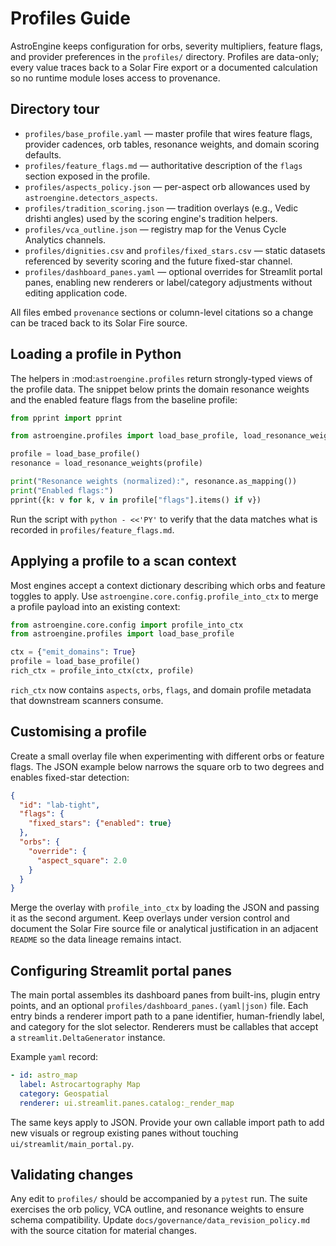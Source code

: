 # Profiles Guide

AstroEngine keeps configuration for orbs, severity multipliers, feature
flags, and provider preferences in the ``profiles/`` directory. Profiles
are data-only; every value traces back to a Solar Fire export or a
documented calculation so no runtime module loses access to provenance.

## Directory tour

- ``profiles/base_profile.yaml`` — master profile that wires feature
  flags, provider cadences, orb tables, resonance weights, and domain
  scoring defaults.
- ``profiles/feature_flags.md`` — authoritative description of the
  ``flags`` section exposed in the profile.
- ``profiles/aspects_policy.json`` — per-aspect orb allowances used by
  ``astroengine.detectors_aspects``.
- ``profiles/tradition_scoring.json`` — tradition overlays (e.g., Vedic
  drishti angles) used by the scoring engine's tradition helpers.
- ``profiles/vca_outline.json`` — registry map for the Venus Cycle
  Analytics channels.
- ``profiles/dignities.csv`` and ``profiles/fixed_stars.csv`` — static
  datasets referenced by severity scoring and the future fixed-star
  channel.
- ``profiles/dashboard_panes.yaml`` — optional overrides for Streamlit
  portal panes, enabling new renderers or label/category adjustments
  without editing application code.

All files embed ``provenance`` sections or column-level citations so a
change can be traced back to its Solar Fire source.

## Loading a profile in Python

The helpers in :mod:`astroengine.profiles` return strongly-typed views of
the profile data. The snippet below prints the domain resonance weights
and the enabled feature flags from the baseline profile:

```python
from pprint import pprint

from astroengine.profiles import load_base_profile, load_resonance_weights

profile = load_base_profile()
resonance = load_resonance_weights(profile)

print("Resonance weights (normalized):", resonance.as_mapping())
print("Enabled flags:")
pprint({k: v for k, v in profile["flags"].items() if v})
```

Run the script with ``python - <<'PY'`` to verify that the data matches
what is recorded in ``profiles/feature_flags.md``.

## Applying a profile to a scan context

Most engines accept a context dictionary describing which orbs and
feature toggles to apply. Use ``astroengine.core.config.profile_into_ctx``
to merge a profile payload into an existing context:

```python
from astroengine.core.config import profile_into_ctx
from astroengine.profiles import load_base_profile

ctx = {"emit_domains": True}
profile = load_base_profile()
rich_ctx = profile_into_ctx(ctx, profile)
```

``rich_ctx`` now contains ``aspects``, ``orbs``, ``flags``, and domain
profile metadata that downstream scanners consume.

## Customising a profile

Create a small overlay file when experimenting with different orbs or
feature flags. The JSON example below narrows the square orb to two
degrees and enables fixed-star detection:

```json
{
  "id": "lab-tight",
  "flags": {
    "fixed_stars": {"enabled": true}
  },
  "orbs": {
    "override": {
      "aspect_square": 2.0
    }
  }
}
```

Merge the overlay with ``profile_into_ctx`` by loading the JSON and
passing it as the second argument. Keep overlays under version control
and document the Solar Fire source file or analytical justification in
an adjacent ``README`` so the data lineage remains intact.

## Configuring Streamlit portal panes

The main portal assembles its dashboard panes from built-ins, plugin
entry points, and an optional ``profiles/dashboard_panes.(yaml|json)``
file. Each entry binds a renderer import path to a pane identifier,
human-friendly label, and category for the slot selector. Renderers must
be callables that accept a ``streamlit.DeltaGenerator`` instance.

Example ``yaml`` record:

```yaml
- id: astro_map
  label: Astrocartography Map
  category: Geospatial
  renderer: ui.streamlit.panes.catalog:_render_map
```

The same keys apply to JSON. Provide your own callable import path to
add new visuals or regroup existing panes without touching
``ui/streamlit/main_portal.py``.

## Validating changes

Any edit to ``profiles/`` should be accompanied by a ``pytest`` run. The
suite exercises the orb policy, VCA outline, and resonance weights to
ensure schema compatibility. Update
``docs/governance/data_revision_policy.md`` with the source citation for
material changes.

